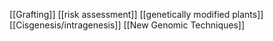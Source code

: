 [[Grafting]]
[[risk assessment]]
[[genetically modified plants]]
[[Cisgenesis/intragenesis]]
[[New Genomic Techniques]]
